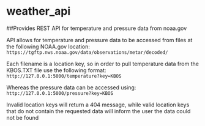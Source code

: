 # weather_api
##Provides REST API for temperature and pressure data from noaa.gov

API allows for temperature and pressure data to be accessed from files at the following NOAA.gov location:
`https://tgftp.nws.noaa.gov/data/observations/metar/decoded/`

Each filename is a location key, so in order to pull temperature data from the KBOS.TXT file use the following format:
`http://127.0.0.1:5000/temperature?key=KBOS`

Whereas the pressure data can be accessed using:
`http://127.0.0.1:5000/pressure?key=KBOS`

Invalid location keys will return a 404 message, while valid location keys that do not contain the requested data will inform the user the data could not be found
